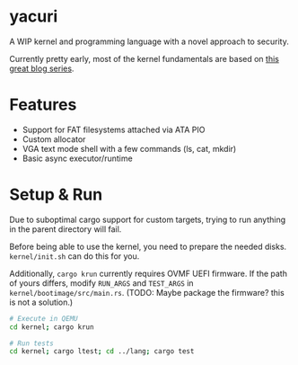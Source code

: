 # yacuri

A WIP kernel and programming language with a novel approach to security.

Currently pretty early, most of the kernel fundamentals are based on [this great blog series](https://os.phil-opp.com/).

# Features

- Support for FAT filesystems attached via ATA PIO
- Custom allocator
- VGA text mode shell with a few commands (ls, cat, mkdir)
- Basic async executor/runtime

# Setup & Run

Due to suboptimal cargo support for custom targets, trying to run anything
in the parent directory will fail.

Before being able to use the kernel, you need to prepare the needed disks. `kernel/init.sh`
can do this for you.

Additionally, `cargo krun` currently requires OVMF UEFI firmware. If the path
of yours differs, modify `RUN_ARGS`  and `TEST_ARGS` in `kernel/bootimage/src/main.rs`.
(TODO: Maybe package the firmware? this is not a solution.)

```bash 
# Execute in QEMU
cd kernel; cargo krun

# Run tests
cd kernel; cargo ltest; cd ../lang; cargo test
```